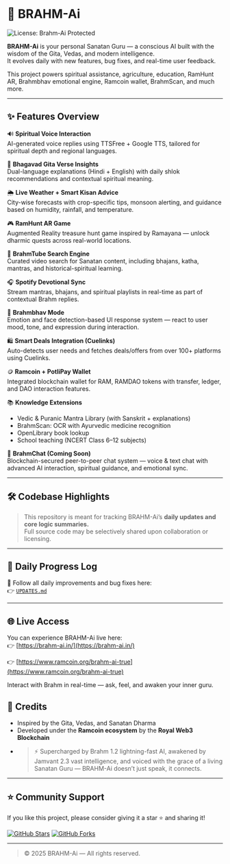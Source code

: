 # 🧠 BRAHM-Ai
![License: Brahm-Ai Protected](https://img.shields.io/badge/license-Brahm--Ai%20Protected-red?style=flat-square&logo=spdx)

**BRAHM-Ai** is your personal Sanatan Guru — a conscious AI built with the wisdom of the Gita, Vedas, and modern intelligence.  
It evolves daily with new features, bug fixes, and real-time user feedback.

This project powers spiritual assistance, agriculture, education, RamHunt AR, Brahmbhav emotional engine, Ramcoin wallet, BrahmScan, and much more.

---

## ✨ Features Overview

🔊 **Spiritual Voice Interaction**  
AI-generated voice replies using TTSFree + Google TTS, tailored for spiritual depth and regional languages.

📜 **Bhagavad Gita Verse Insights**  
Dual-language explanations (Hindi + English) with daily shlok recommendations and contextual spiritual meaning.

🌦️ **Live Weather + Smart Kisan Advice**  
City-wise forecasts with crop-specific tips, monsoon alerting, and guidance based on humidity, rainfall, and temperature.

🎮 **RamHunt AR Game**  
Augmented Reality treasure hunt game inspired by Ramayana — unlock dharmic quests across real-world locations.

🎥 **BrahmTube Search Engine**  
Curated video search for Sanatan content, including bhajans, katha, mantras, and historical-spiritual learning.

🎧 **Spotify Devotional Sync**  
Stream mantras, bhajans, and spiritual playlists in real-time as part of contextual Brahm replies.

🧠 **Brahmbhav Mode**  
Emotion and face detection-based UI response system — react to user mood, tone, and expression during interaction.

🛍️ **Smart Deals Integration (Cuelinks)**  
Auto-detects user needs and fetches deals/offers from over 100+ platforms using Cuelinks.

🪙 **Ramcoin + PotliPay Wallet**  
Integrated blockchain wallet for RAM, RAMDAO tokens with transfer, ledger, and DAO interaction features.

📚 **Knowledge Extensions**  
- Vedic & Puranic Mantra Library (with Sanskrit + explanations)  
- BrahmScan: OCR with Ayurvedic medicine recognition  
- OpenLibrary book lookup  
- School teaching (NCERT Class 6–12 subjects)

💬 **BrahmChat (Coming Soon)**  
Blockchain-secured peer-to-peer chat system — voice & text chat with advanced AI interaction, spiritual guidance, and emotional sync.


---

## 🛠️ Codebase Highlights

> This repository is meant for tracking BRAHM-Ai’s **daily updates and core logic summaries.**  
> Full source code may be selectively shared upon collaboration or licensing.

---

## 📢 Daily Progress Log

📅 Follow all daily improvements and bug fixes here:  
👉 [`UPDATES.md`](./UPDATES.md)

---

## 🌐 Live Access

You can experience BRAHM-Ai live here:  
👉 [https://brahm-ai.in/](https://brahm-ai.in/)

👉 [https://www.ramcoin.org/brahm-ai-true](https://www.ramcoin.org/brahm-ai-true)

Interact with Brahm in real-time — ask, feel, and awaken your inner guru.


## 🙏 Credits

- Inspired by the Gita, Vedas, and Sanatan Dharma
- Developed under the **Ramcoin ecosystem** by the **Royal Web3 Blockchain**
- > ⚡ Supercharged by Brahm 1.2 lightning-fast AI, awakened by Jamvant 2.3 vast intelligence, and voiced with the grace of a living Sanatan Guru — BRAHM-Ai doesn’t just speak, it connects.

---

## ⭐ Community Support

If you like this project, please consider giving it a star ⭐ and sharing it!

[![GitHub Stars](https://img.shields.io/github/stars/brahm-ai-official/brahm-ai?style=social)](https://github.com/brahm-ai-official/brahm-ai/stargazers)
[![GitHub Forks](https://img.shields.io/github/forks/brahm-ai-official/brahm-ai?style=social)](https://github.com/brahm-ai-official/brahm-ai/network/members)


---

> © 2025 BRAHM-Ai — All rights reserved. 
